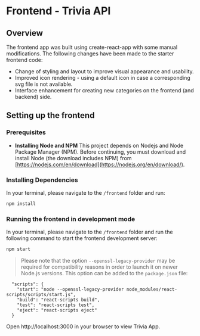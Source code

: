 # Frontend - Trivia API

## Overview
The frontend app was built using create-react-app with some manual modifications. The following changes have been made to the starter frontend code:

  * Change of styling and layout to improve visual appearance and usability.
  * Improved icon rendering - using a default icon in case a corresponding svg file is not available.
  * Interface enhancement for creating new categories on the frontend (and backend) side.

## Setting up the frontend

### Prerequisites

* **Installing Node and NPM**
   This project depends on Nodejs and Node Package Manager (NPM). Before continuing, you must download and install Node (the download includes NPM) from [https://nodejs.com/en/download](https://nodejs.org/en/download/).

### Installing Dependencies

In your terminal, please navigate to the `/frontend` folder and run:

```bash
npm install
```

### Running the frontend in development mode

In your terminal, please navigate to the `/frontend` folder and run the following command to start the frontend development server:

```bash
npm start
```
> Please note that the option `--openssl-legacy-provider` may be required for compatibility reasons in order to launch it on newer Node.js versions. This option can be added to the `package.json` file:

```
  "scripts": {
    "start": "node --openssl-legacy-provider node_modules/react-scripts/scripts/start.js",
    "build": "react-scripts build",
    "test": "react-scripts test",
    "eject": "react-scripts eject"
  }
```

Open http://localhost:3000 in your browser to view Trivia App.

